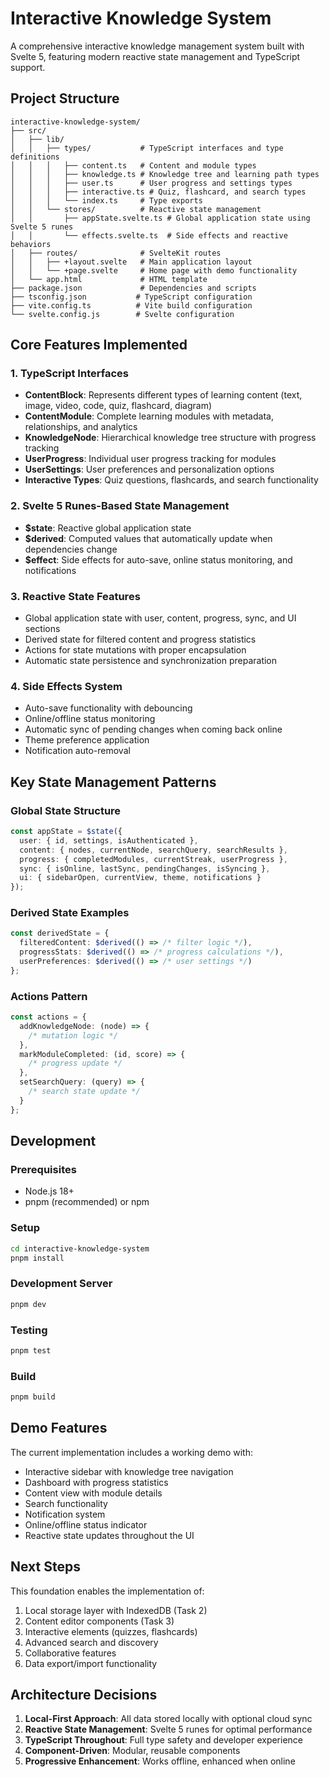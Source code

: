 # Interactive Knowledge System

A comprehensive interactive knowledge management system built with Svelte 5, featuring modern reactive state management and TypeScript support.

## Project Structure

```
interactive-knowledge-system/
├── src/
│   ├── lib/
│   │   ├── types/           # TypeScript interfaces and type definitions
│   │   │   ├── content.ts   # Content and module types
│   │   │   ├── knowledge.ts # Knowledge tree and learning path types
│   │   │   ├── user.ts      # User progress and settings types
│   │   │   ├── interactive.ts # Quiz, flashcard, and search types
│   │   │   └── index.ts     # Type exports
│   │   └── stores/          # Reactive state management
│   │       ├── appState.svelte.ts # Global application state using Svelte 5 runes
│   │       └── effects.svelte.ts  # Side effects and reactive behaviors
│   ├── routes/              # SvelteKit routes
│   │   ├── +layout.svelte   # Main application layout
│   │   └── +page.svelte     # Home page with demo functionality
│   └── app.html             # HTML template
├── package.json             # Dependencies and scripts
├── tsconfig.json           # TypeScript configuration
├── vite.config.ts          # Vite build configuration
└── svelte.config.js        # Svelte configuration
```

## Core Features Implemented

### 1. TypeScript Interfaces

- **ContentBlock**: Represents different types of learning content (text, image, video, code, quiz, flashcard, diagram)
- **ContentModule**: Complete learning modules with metadata, relationships, and analytics
- **KnowledgeNode**: Hierarchical knowledge tree structure with progress tracking
- **UserProgress**: Individual user progress tracking for modules
- **UserSettings**: User preferences and personalization options
- **Interactive Types**: Quiz questions, flashcards, and search functionality

### 2. Svelte 5 Runes-Based State Management

- **$state**: Reactive global application state
- **$derived**: Computed values that automatically update when dependencies change
- **$effect**: Side effects for auto-save, online status monitoring, and notifications

### 3. Reactive State Features

- Global application state with user, content, progress, sync, and UI sections
- Derived state for filtered content and progress statistics
- Actions for state mutations with proper encapsulation
- Automatic state persistence and synchronization preparation

### 4. Side Effects System

- Auto-save functionality with debouncing
- Online/offline status monitoring
- Automatic sync of pending changes when coming back online
- Theme preference application
- Notification auto-removal

## Key State Management Patterns

### Global State Structure

```typescript
const appState = $state({
  user: { id, settings, isAuthenticated },
  content: { nodes, currentNode, searchQuery, searchResults },
  progress: { completedModules, currentStreak, userProgress },
  sync: { isOnline, lastSync, pendingChanges, isSyncing },
  ui: { sidebarOpen, currentView, theme, notifications }
});
```

### Derived State Examples

```typescript
const derivedState = {
  filteredContent: $derived(() => /* filter logic */),
  progressStats: $derived(() => /* progress calculations */),
  userPreferences: $derived(() => /* user settings */)
};
```

### Actions Pattern

```typescript
const actions = {
  addKnowledgeNode: (node) => {
    /* mutation logic */
  },
  markModuleCompleted: (id, score) => {
    /* progress update */
  },
  setSearchQuery: (query) => {
    /* search state update */
  }
};
```

## Development

### Prerequisites

- Node.js 18+
- pnpm (recommended) or npm

### Setup

```bash
cd interactive-knowledge-system
pnpm install
```

### Development Server

```bash
pnpm dev
```

### Testing

```bash
pnpm test
```

### Build

```bash
pnpm build
```

## Demo Features

The current implementation includes a working demo with:

- Interactive sidebar with knowledge tree navigation
- Dashboard with progress statistics
- Content view with module details
- Search functionality
- Notification system
- Online/offline status indicator
- Reactive state updates throughout the UI

## Next Steps

This foundation enables the implementation of:

1. Local storage layer with IndexedDB (Task 2)
2. Content editor components (Task 3)
3. Interactive elements (quizzes, flashcards)
4. Advanced search and discovery
5. Collaborative features
6. Data export/import functionality

## Architecture Decisions

1. **Local-First Approach**: All data stored locally with optional cloud sync
2. **Reactive State Management**: Svelte 5 runes for optimal performance
3. **TypeScript Throughout**: Full type safety and developer experience
4. **Component-Driven**: Modular, reusable components
5. **Progressive Enhancement**: Works offline, enhanced when online
